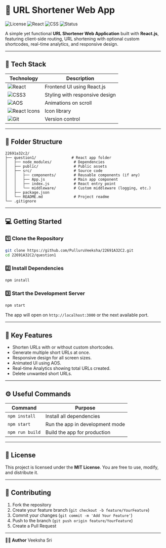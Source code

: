 # 🚀 URL Shortener Web App

![License](https://img.shields.io/badge/License-MIT-blue.svg)
![React](https://img.shields.io/badge/React-2023-blue?logo=react)
![CSS](https://img.shields.io/badge/CSS3-Styles-blue?logo=css3)
![Status](https://img.shields.io/badge/Status-Complete-brightgreen)

A simple yet functional **URL Shortener Web Application** built with **React.js**, featuring client-side routing, URL shortening with optional custom shortcodes, real-time analytics, and responsive design.

---

## 📌 Tech Stack

| Technology                                                                    | Description                    |
| ----------------------------------------------------------------------------- | ------------------------------ |
| ![React](https://img.shields.io/badge/-React-black?logo=react)                | Frontend UI using React.js     |
| ![CSS3](https://img.shields.io/badge/-CSS3-1572B6?logo=css3\&logoColor=white) | Styling with responsive design |
| ![AOS](https://img.shields.io/badge/-AOS--Animations-lightgrey)               | Animations on scroll           |
| ![React Icons](https://img.shields.io/badge/-React%20Icons-blueviolet)        | Icon library                   |
| ![Git](https://img.shields.io/badge/-Git-orange?logo=git)                     | Version control                |

---

## 📁 Folder Structure

```
22691a32c2/
├── question1/                # React app folder
│   ├── node_modules/          # Dependencies
│   ├── public/                # Public assets
│   ├── src/                   # Source code
│   │   ├── components/        # Reusable components (if any)
│   │   ├── App.js             # Main app component
│   │   ├── index.js           # React entry point
│   │   └── middleware/        # Custom middleware (logging, etc.)
│   ├── package.json
│   └── README.md              # Project readme
└── .gitignore
```

---

## 💻 Getting Started

### 1️⃣ Clone the Repository

```bash
git clone https://github.com/PulluruVeeksha/22691A32C2.git
cd 22691A32C2/question1
```

### 2️⃣ Install Dependencies

```bash
npm install
```

### 3️⃣ Start the Development Server

```bash
npm start
```

The app will open on `http://localhost:3000` or the next available port.

---

## 🔗 Key Features

* Shorten URLs with or without custom shortcodes.
* Generate multiple short URLs at once.
* Responsive design for all screen sizes.
* Animated UI using AOS.
* Real-time Analytics showing total URLs created.
* Delete unwanted short URLs.

---

## ⚙️ Useful Commands

| Command         | Purpose                         |
| --------------- | ------------------------------- |
| `npm install`   | Install all dependencies        |
| `npm start`     | Run the app in development mode |
| `npm run build` | Build the app for production    |

---

## 📜 License

This project is licensed under the **MIT License**. You are free to use, modify, and distribute it.

---

## 🙌 Contributing

1. Fork the repository
2. Create your feature branch (`git checkout -b feature/YourFeature`)
3. Commit your changes (`git commit -m 'Add Your Feature'`)
4. Push to the branch (`git push origin feature/YourFeature`)
5. Create a Pull Request

---

**👩‍💻 Author**
Veeksha Sri
